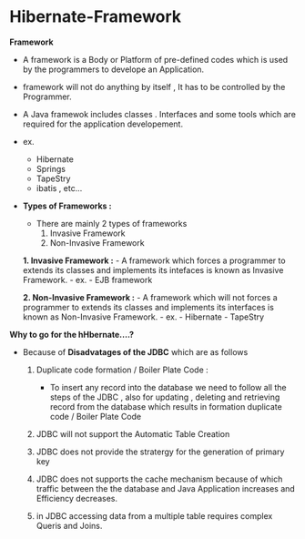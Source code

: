 # Hibernate-Framework

**Framework**

  - A framework is a Body or Platform of pre-defined codes which is used by the programmers to develope an Application.
  - framework will not do anything by itself , It has to be controlled by the Programmer.
  - A Java framewok includes classes . Interfaces and some tools which are required for the application developement.
  - ex.
      - Hibernate
      - Springs
      - TapeStry
      - ibatis , etc...
   
  - **Types of Frameworks :**

      - There are mainly 2 types  of frameworks
          1. Invasive Framework
          2. Non-Invasive Framework

     **1. Invasive Framework :**
           - A framework which forces a programmer to extends its classes and implements its intefaces is known as Invasive Framework.
           - ex.
               - EJB framework

     **2. Non-Invasive Framework :**
           - A framework which will not forces a programmer to extends its classes and implements its interfaces is known as Non-Invasive Framework.
           - ex.
               - Hibernate
               - TapeStry

**Why to go for the hHbernate....?**

- Because of **Disadvatages of the JDBC** which are as follows

    1. Duplicate code formation / Boiler Plate Code :
         - To insert any record into the database we need to follow all the steps of the JDBC , also for updating , deleting and retrieving record from the database which results in formation duplicate code / Boiler Plate Code

    2. JDBC will not support the Automatic Table Creation
    3. JDBC does not provide the stratergy for the generation of primary key
    4. JDBC does not supports the cache mechanism because of which traffic between the the database and Java Application increases and Efficiency decreases.
    5. in JDBC accessing data from a multiple table requires complex Queris and Joins.
